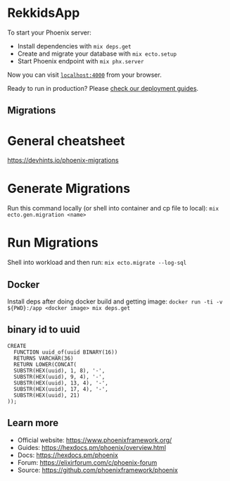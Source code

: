 # RekkidsApp

To start your Phoenix server:

  * Install dependencies with `mix deps.get`
  * Create and migrate your database with `mix ecto.setup`
  * Start Phoenix endpoint with `mix phx.server`

Now you can visit [`localhost:4000`](http://localhost:4000) from your browser.

Ready to run in production? Please [check our deployment guides](https://hexdocs.pm/phoenix/deployment.html).

## Migrations

# General cheatsheet
https://devhints.io/phoenix-migrations

# Generate Migrations
Run this command locally (or shell into container and cp file to local):
`mix ecto.gen.migration <name>`

# Run Migrations
Shell into workload and then run:
`mix ecto.migrate --log-sql`

## Docker

Install deps after doing docker build and getting image:
`docker run -ti -v ${PWD}:/app <docker image> mix deps.get`

## binary id to uuid

```
CREATE
  FUNCTION uuid_of(uuid BINARY(16))
  RETURNS VARCHAR(36)
  RETURN LOWER(CONCAT(
  SUBSTR(HEX(uuid), 1, 8), '-',
  SUBSTR(HEX(uuid), 9, 4), '-',
  SUBSTR(HEX(uuid), 13, 4), '-',
  SUBSTR(HEX(uuid), 17, 4), '-',
  SUBSTR(HEX(uuid), 21)
));
```

## Learn more

  * Official website: https://www.phoenixframework.org/
  * Guides: https://hexdocs.pm/phoenix/overview.html
  * Docs: https://hexdocs.pm/phoenix
  * Forum: https://elixirforum.com/c/phoenix-forum
  * Source: https://github.com/phoenixframework/phoenix
